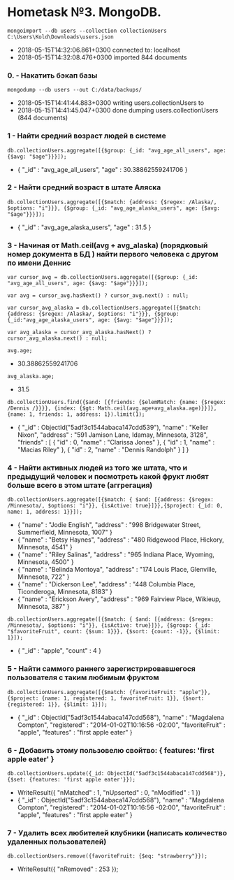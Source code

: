 # Hometask №3. MongoDB.

`mongoimport --db users --collection collectionUsers C:\Users\Kold\Downloads\users.json`

- 2018-05-15T14:32:06.861+0300    connected to: localhost
- 2018-05-15T14:32:08.476+0300    imported 844 documents

### 0. - Накатить бэкап базы

`mongodump --db users --out C:/data/backups/`

- 2018-05-15T14:41:44.883+0300    writing users.collectionUsers to
- 2018-05-15T14:41:45.047+0300    done dumping users.collectionUsers (844 documents)

### 1 - Найти средний возраст людей в системе

`db.collectionUsers.aggregate([{$group: {_id: "avg_age_all_users", age: {$avg: "$age"}}}]);`

- { "_id" : "avg_age_all_users", "age" : 30.38862559241706 }

### 2 - Найти средний возраст в штате Аляска

`db.collectionUsers.aggregate([{$match: {address: {$regex: /Alaska/, $options: "i"}}}, {$group: {_id: "avg_age_alaska_users", age: {$avg: "$age"}}}]);`

- { "_id" : "avg_age_alaska_users", "age" : 31.5 }

### 3 - Начиная от Math.ceil(avg + avg_alaska) (порядковый номер документа в БД ) найти первого человека с другом по имени Деннис

`var cursor_avg = db.collectionUsers.aggregate([{$group: {_id: "avg_age_all_users", age: {$avg: "$age"}}}]);`

`var avg = cursor_avg.hasNext() ? cursor_avg.next() : null;`

`var cursor_avg_alaska = db.collectionUsers.aggregate([{$match: {address: {$regex: /Alaska/, $options: "i"}}}, {$group: {_id:"avg_age_alaska_users", age: {$avg: "$age"}}}]);`

`var avg_alaska = cursor_avg_alaska.hasNext() ? cursor_avg_alaska.next() : null;`

`avg.age;`
- 30.38862559241706

`avg_alaska.age;`
- 31.5

`db.collectionUsers.find({$and: [{friends: {$elemMatch: {name: {$regex: /Dennis /}}}}, {index: {$gt: Math.ceil(avg.age+avg_alaska.age)}}]}, {name: 1, friends: 1, address: 1}).limit(1);`

- { "_id" : ObjectId("5adf3c1544abaca147cdd539"), "name" : "Keller Nixon", "address" : "591 Jamison Lane, Idamay, Minnesota, 3128", "friends" : [ { "id" : 0, "name" : "Clarissa Jones" }, { "id" : 1, "name" : "Macias Riley" }, { "id" : 2, "name" : "Dennis Randolph" } ] }


### 4 - Найти активных людей из того же штата, что и предыдущий человек и посмотреть какой фрукт любят больше всего в этом штате (аггрегация)

`db.collectionUsers.aggregate([{$match: { $and: [{address: {$regex: /Minnesota/, $options: "i"}}, {isActive: true}]}},{$project: {_id: 0, name: 1, address: 1}}]);`
- { "name" : "Jodie English", "address" : "998 Bridgewater Street, Summerfield, Minnesota, 1007" }
- { "name" : "Betsy Haynes", "address" : "480 Ridgewood Place, Hickory, Minnesota, 4541" }
- { "name" : "Riley Salinas", "address" : "965 Indiana Place, Wyoming, Minnesota, 4500" }
- { "name" : "Belinda Montoya", "address" : "174 Louis Place, Glenville, Minnesota, 722" }
- { "name" : "Dickerson Lee", "address" : "448 Columbia Place, Ticonderoga, Minnesota, 8183" }
- { "name" : "Erickson Avery", "address" : "969 Fairview Place, Wikieup, Minnesota, 387" }

`db.collectionUsers.aggregate([{$match: { $and: [{address: {$regex: /Minnesota/, $options: "i"}}, {isActive: true}]}}, {$group: {_id: "$favoriteFruit", count: {$sum: 1}}}, {$sort: {count: -1}}, {$limit: 1}]);`
- { "_id" : "apple", "count" : 4 }



### 5 - Найти саммого раннего зарегистрировавшегося пользователя с таким любимым фруктом

`db.collectionUsers.aggregate([{$match: {favoriteFruit: "apple"}}, {$project: {name: 1, registered: 1, favoriteFruit: 1}}, {$sort: {registered: 1}}, {$limit: 1}]);`

- { "_id" : ObjectId("5adf3c1544abaca147cdd568"), "name" : "Magdalena Compton", "registered" : "2014-01-02T10:16:56 -02:00", "favoriteFruit" : "apple", "features" : "first apple eater" }



### 6 - Добавить этому пользовелю свойтво: { features: 'first apple eater' }

`db.collectionUsers.update({_id: ObjectId("5adf3c1544abaca147cdd568")}, {$set: {features: 'first apple eater'}});`
- WriteResult({ "nMatched" : 1, "nUpserted" : 0, "nModified" : 1 })
- { "_id" : ObjectId("5adf3c1544abaca147cdd568"), "name" : "Magdalena Compton", "registered" : "2014-01-02T10:16:56 -02:00", "favoriteFruit" : "apple", "features" : "first apple eater" }


### 7 - Удалить всех любителей клубники (написать количество удаленных пользователей)

`db.collectionUsers.remove({favoriteFruit: {$eq: "strawberry"}});`
 - WriteResult({ "nRemoved" : 253 });

